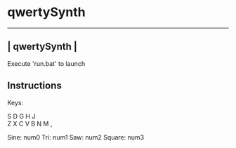 # qwertySynth

---------------
| qwertySynth |
---------------

Execute 'run.bat' to launch


Instructions
------------

Keys:

  S  D     G  H  J    
Z  X  C  V  B  N  M  ,


Sine: 	num0
Tri:	num1
Saw:	num2
Square:	num3

